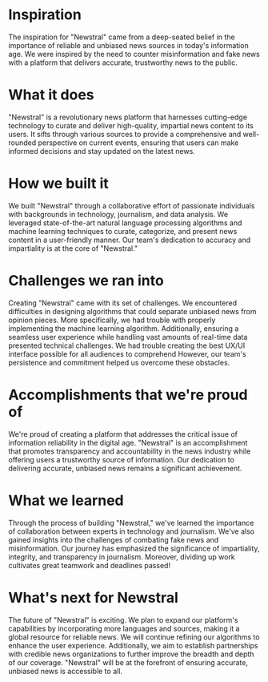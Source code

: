 
# Inspiration
The inspiration for "Newstral" came from a deep-seated belief in the importance of reliable and unbiased news sources in today's information age. We were inspired by the need to counter misinformation and fake news with a platform that delivers accurate, trustworthy news to the public.

# What it does
"Newstral" is a revolutionary news platform that harnesses cutting-edge technology to curate and deliver high-quality, impartial news content to its users. It sifts through various sources to provide a comprehensive and well-rounded perspective on current events, ensuring that users can make informed decisions and stay updated on the latest news.

# How we built it
We built "Newstral" through a collaborative effort of passionate individuals with backgrounds in technology, journalism, and data analysis. We leveraged state-of-the-art natural language processing algorithms and machine learning techniques to curate, categorize, and present news content in a user-friendly manner. Our team's dedication to accuracy and impartiality is at the core of "Newstral."

# Challenges we ran into
Creating "Newstral" came with its set of challenges. We encountered difficulties in designing algorithms that could separate unbiased news from opinion pieces. More specifically, we had trouble with properly implementing the machine learning algorithm. Additionally, ensuring a seamless user experience while handling vast amounts of real-time data presented technical challenges. We had trouble creating the best UX/UI interface possible for all audiences to comprehend However, our team's persistence and commitment helped us overcome these obstacles.

# Accomplishments that we're proud of
We're proud of creating a platform that addresses the critical issue of information reliability in the digital age. "Newstral" is an accomplishment that promotes transparency and accountability in the news industry while offering users a trustworthy source of information. Our dedication to delivering accurate, unbiased news remains a significant achievement.

# What we learned
Through the process of building "Newstral," we've learned the importance of collaboration between experts in technology and journalism. We've also gained insights into the challenges of combating fake news and misinformation. Our journey has emphasized the significance of impartiality, integrity, and transparency in journalism. Moreover, dividing up work cultivates great teamwork and deadlines passed!

# What's next for Newstral
The future of "Newstral" is exciting. We plan to expand our platform's capabilities by incorporating more languages and sources, making it a global resource for reliable news. We will continue refining our algorithms to enhance the user experience. Additionally, we aim to establish partnerships with credible news organizations to further improve the breadth and depth of our coverage. "Newstral" will be at the forefront of ensuring accurate, unbiased news is accessible to all.
